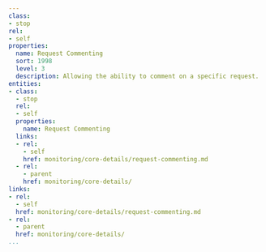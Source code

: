 ```yaml
---
class:
- stop
rel:
- self
properties:
  name: Request Commenting
  sort: 1998
  level: 3
  description: Allowing the ability to comment on a specific request.
entities:
- class:
  - stop
  rel:
  - self
  properties:
    name: Request Commenting
  links:
  - rel:
    - self
    href: monitoring/core-details/request-commenting.md
  - rel:
    - parent
    href: monitoring/core-details/
links:
- rel:
  - self
  href: monitoring/core-details/request-commenting.md
- rel:
  - parent
  href: monitoring/core-details/
...
```

